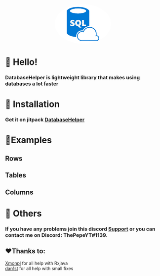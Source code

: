 <div align="center">
    <a href="https://github.com/ThePepeYT/databasehelper/"><img src="images-removebg-preview.png" alt="databaseimg" height="128" style="border-radius: 50%"></a>
    <div>
        <h1><strongDatabaseHelper</strong></h1>
    </div>
</div>


# 👋 Hello!
<h3>DatabaseHelper is lightweight library that makes using databases a lot faster </h3>

# 🔩 Installation
### Get it on jitpack [DatabaseHelper](https://jitpack.io/#ThePepeYT/databasehelper)

# 📙Examples
## Rows

## Tables

## Columns


# 🚀 Others
### If you have any problems join this discord [Support](https://discord.gg/A4XZFze8WU) or you can contact me on Discord: ThePepeYT#1139.


## ❤️Thanks to:
[Xmonpl](https://github.com/xmonpl) for all help with Rxjava
<br>
[dan1st](https://github.com/danthe1st) for all help with small fixes</h4>
